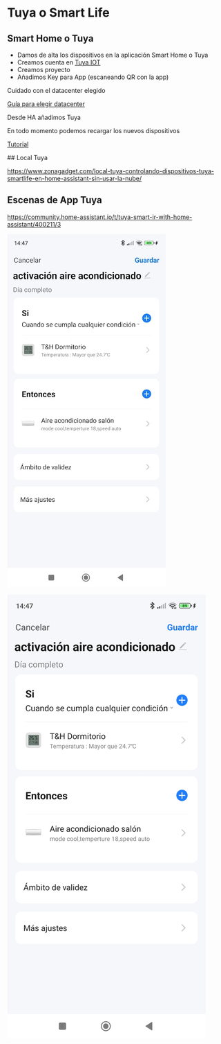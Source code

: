 # Tuya o Smart Life

## Smart Home o Tuya

* Damos de alta los dispositivos en la aplicación Smart Home o Tuya
* Creamos cuenta en [Tuya IOT](https://iot.tuya.com/cloud/?id=p1699222959241ncyp7x)
* Creamos proyecto
* Añadimos Key para App (escaneando QR con la app)

Cuidado con el datacenter elegido

[Guía para elegir datacenter](https://github.com/tuya/tuya-home-assistant/blob/main/docs/regions_dataCenters.md)

Desde HA añadimos Tuya 

En todo momento podemos recargar los nuevos dispositivos

[Tutorial](https://www.home-assistant.io/integrations/tuya)

## Local Tuya

https://www.zonagadget.com/local-tuya-controlando-dispositivos-tuya-smartlife-en-home-assistant-sin-usar-la-nube/

## Escenas de App Tuya

https://community.home-assistant.io/t/tuya-smart-ir-with-home-assistant/400211/3

![](./images/HA_tuya_scene.jpeg)

![](./images/tuya_aire-acondicionado.jpg)
